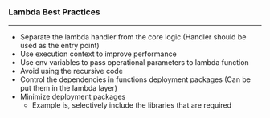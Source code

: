 ### Lambda Best Practices

---

- Separate the lambda handler from the core logic (Handler should be used as the entry point)
- Use execution context to improve performance
- Use env variables to pass operational parameters to lambda function
- Avoid using the recursive code
- Control the dependencies in functions deployment packages (Can be put them in the lambda layer)
- Minimize deployment packages
  - Example is, selectively include the libraries that are required
